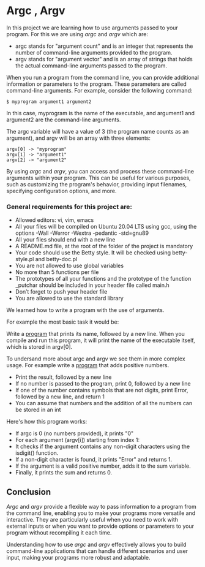 # Argc , Argv

In this project we are learning how to use arguments passed to your program. For this we are using *argc* and *argv* which are:

* argc stands for "argument count" and is an integer that represents the number of command-line arguments provided to the program.
* argv stands for "argument vector" and is an array of strings that holds the actual command-line arguments passed to the program.

When you run a program from the command line, you can provide additional information or parameters to the program. These parameters are called command-line arguments. For example, consider the following command:
```
$ myprogram argument1 argument2
```
In this case, myprogram is the name of the executable, and argument1 and argument2 are the command-line arguments.

The argc variable will have a value of 3 (the program name counts as an argument), and argv will be an array with three elements:
```
argv[0] -> "myprogram"
argv[1] -> "argument1"
argv[2] -> "argument2"
```
By using *argc* and *argv*, you can access and process these command-line arguments within your program. This can be useful for various purposes, such as customizing the program's behavior, providing input filenames, specifying configuration options, and more.

### General requirements for this project are:

* Allowed editors: vi, vim, emacs
* All your files will be compiled on Ubuntu 20.04 LTS using gcc, using the options -Wall -Werror -Wextra -pedantic -std=gnu89
* All your files should end with a new line
* A README.md file, at the root of the folder of the project is mandatory
* Your code should use the Betty style. It will be checked using betty-style.pl and betty-doc.pl
* You are not allowed to use global variables
* No more than 5 functions per file
* The prototypes of all your functions and the prototype of the function _putchar should be included in your header file called main.h
* Don’t forget to push your header file
* You are allowed to use the standard library

We learned how to write a program with the use of arguments.

For example the most basic task it would be:

Write a [program](https://github.com/izabela9/holbertonschool-low_level_programming/blob/main/argc_argv/0-whatsmyname.c) that prints its name, followed by a new line.
When you compile and run this program, it will print the name of the executable itself, which is stored in argv[0].

To undersand more about argc and argv we see them in more complex usage.
For example write a [program](https://github.com/izabela9/holbertonschool-low_level_programming/blob/main/argc_argv/4-add.c) that adds positive numbers.
* Print the result, followed by a new line
* If no number is passed to the program, print 0, followed by a new line
* If one of the number contains symbols that are not digits, print Error, followed by a new line, and return 1
* You can assume that numbers and the addition of all the numbers can be stored in an int

Here's how this program works:
* If argc is 0 (no numbers provided), it prints "0"
* For each argument (argv[i]) starting from index 1:
* It checks if the argument contains any non-digit characters using the isdigit() function.
* If a non-digit character is found, it prints "Error" and returns 1.
* If the argument is a valid positive number, adds it to the sum variable.
* Finally, it prints the sum and returns 0.

## Conclusion

*Argc* and *argv* provide a flexible way to pass information to a program from the command line, enabling you to make your programs more versatile and interactive. They are particularly useful when you need to work with external inputs or when you want to provide options or parameters to your program without recompiling it each time.

Understanding how to use *argc* and *argv* effectively allows you to build command-line applications that can handle different scenarios and user input, making your programs more robust and adaptable.
